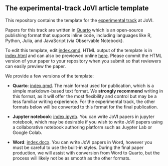 ## The experimental-track JoVI article template

This repository contains the template for the [experimental track](https://www.journalovi.org/submit.html#experimental)
at JoVI.

Papers for this track are written in [Quarto](https://quarto.org/) which is an open-source publishing format that supports inline code, including languages like R, Python, Julia, and JavaScript (via Observable Notebook).

To edit this template, edit [index.qmd](index.qmd). HTML output of the template is in [index.html](index.html) and can also be previewed online [here](https://www.journalovi.org/jovi-template-quarto/).
Please commit the HTML version of your paper to your repository when you submit so that reviewers can easily preview the paper.

We provide a few versions of the template:

- **Quarto**: [index.qmd](index.qmd). The main format used for publication, which 
is a simple markdown-based text format. We **strongly recommend** writing in this
format, as it will offer the most flexibility and control but may be a less familiar
writing experience. For the experimental track, the other formats below will be
converted to this format for the final publication.

- **Jupyter notebook**: [index.ipynb](index.ipynb). You can write JoVI papers in 
jupyter notebook, which may be desirable if you wish to write JoVI papers using
a collaborative notebook authoring platform such as Juypter Lab or Google Colab.

- **Word**: [index.docx](index.docx). You can write JoVI papers in Word, however
you must be careful to use the built-in styles. During the final paper production,
we will assist with conversion from Word to Quarto, but the process will likely
not be as smooth as the other formats.
